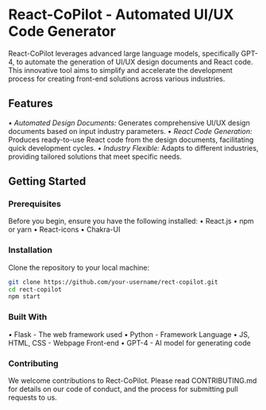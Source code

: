 # React-CoPilot - Automated UI/UX Code Generator

React-CoPilot leverages advanced large language models, specifically GPT-4, to automate the generation of UI/UX design documents and React code. This innovative tool aims to simplify and accelerate the development process for creating front-end solutions across various industries.

## Features

•⁠  ⁠*Automated Design Documents:* Generates comprehensive UI/UX design documents based on input industry parameters.
•⁠  ⁠*React Code Generation:* Produces ready-to-use React code from the design documents, facilitating quick development cycles.
•⁠  ⁠*Industry Flexible:* Adapts to different industries, providing tailored solutions that meet specific needs.

## Getting Started

### Prerequisites

Before you begin, ensure you have the following installed:
•⁠ React.js
•⁠ ⁠npm or yarn
• React-icons
• Chakra-UI

### Installation

Clone the repository to your local machine:

```bash
git clone https://github.com/your-username/rect-copilot.git
cd rect-copilot
npm start
```

### Built With
•⁠ Flask - The web framework used
•⁠ Python - Framework Language
•⁠ JS, HTML, CSS - Webpage Front-end
•⁠ GPT-4 - AI model for generating code

### Contributing
We welcome contributions to Rect-CoPilot. Please read CONTRIBUTING.md for details on our code of conduct, and the process for submitting pull requests to us.

